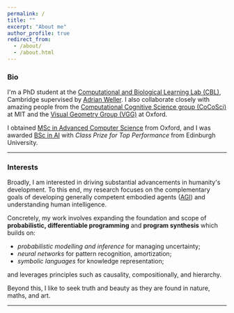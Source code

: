 ```yaml
---
permalink: /
title: ""
excerpt: "About me"
author_profile: true
redirect_from: 
  - /about/
  - /about.html
---
```

### Bio
I'm a PhD student at the [Computational and Biological Learning Lab (CBL)](https://cbl.eng.cam.ac.uk/), Cambridge supervised by [Adrian Weller](https://mlg.eng.cam.ac.uk/adrian/). I also collaborate closely with amazing people from the [Computational Cognitive Science group (CoCoSci)](https://cocosci.mit.edu/) at MIT and the [Visual Geometry Group (VGG)](https://www.robots.ox.ac.uk/~vgg/) at Oxford.

I obtained [MSc in Advanced Computer Science](https://www.cs.ox.ac.uk/teaching/MSCinCS/) from Oxford, and I was awarded [BSc in AI](http://www.drps.ed.ac.uk/17-18/dpt/utaintl.htm) with *Class Prize for Top Performance* from Edinburgh University.

---

### Interests
Broadly, I am interested in driving substantial advancements in humanity's development. To this end, my research focuses on the complementary goals of developing generally competent embodied agents ([AGI](https://en.wikipedia.org/wiki/Artificial_general_intelligence)) and understanding human intelligence.


Concretely, my work involves expanding the foundation and scope of **probabilistic, differentiable programming** and **program synthesis** which builds on:

- *probabilistic modelling and inference* for managing uncertainty;
- *neural networks* for pattern recognition, amortization;
- *symbolic languages* for knowledge representation;

and leverages principles such as causality, compositionally, and hierarchy.

Beyond this, I like to seek truth and beauty as they are found in nature, maths, and art.

---
